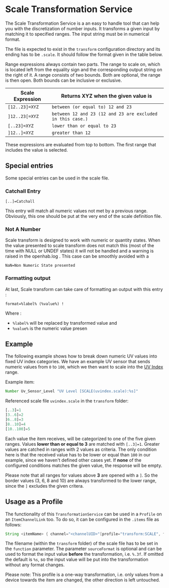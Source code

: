 # Scale Transformation Service

The Scale Transformation Service is a an easy to handle tool that can help you with the discretization of number inputs.
It transforms a given input by matching it to specified ranges.
The input string must be in numerical format.

The file is expected to exist in the `transform` configuration directory and its ending has to be `.scale`.
It should follow the format given in the table below.

Range expressions always contain two parts.
The range to scale on, which is located left from the equality sign and the corresponding output string on the right of it.
A range consists of two bounds. Both are optional, the range is then open. Both bounds can be inclusive or exclusive.

| Scale Expression | Returns XYZ when the given value is                        |
|------------------|------------------------------------------------------------|
| `[12..23]=XYZ`   | `between (or equal to) 12 and 23`                          |
| `]12..23[=XYZ`   | `between 12 and 23 (12 and 23 are excluded in this case.)` |
| `[..23]=XYZ`     | `lower than or equal to 23`                                |
| `]12..]=XYZ`     | `greater than 12`                                          |

These expressions are evaluated from top to bottom.
The first range that includes the value is selected.

## Special entries
Some special entries can be used in the scale file.

### Catchall Entry
`[..]=Catchall`

This entry will match all numeric values not met by a previous range. Obviously, this one should be put at the very end of the scale definition file.

### Not A Number
Scale transform is designed to work with numeric or quantity states. When the value presented to scale transform does not match this (most of the time with NULL or UNDEF states) it will not be handled and a warning is raised in the openhab.log . This case can be smoothly avoided with a 

`NaN=Non Numeric State presented`

### Formatting output
At last, Scale transform can take care of formatting an output with this entry :

`format=%label% (%value%) !`

Where : 
- `%label%` will be replaced by transformed value and 
- `%value%` is the numeric value presen
## Example

The following example shows how to break down numeric UV values into fixed UV index categories.
We have an example UV sensor that sends numeric values from `0` to `100`, which we then want to scale into the [UV Index](https://en.wikipedia.org/wiki/Ultraviolet_index) range.

Example item:

```java
Number Uv_Sensor_Level "UV Level [SCALE(uvindex.scale):%s]"
```

Referenced scale file `uvindex.scale` in the `transform` folder:

```python
[..3]=1
]3..6]=2
]6..8]=3
]8..10]=4
[10..100]=5
```

Each value the item receives, will be categorized to one of the five given ranges.
Values **lower than or equal to 3** are matched with `[..3]=1`.
Greater values are catched in ranges with 2 values as criteria.
The only condition here is that the received value has to be lower or equal than `100` in our example, since we haven't defined other cases yet.
If **none** of the configured conditions matches the given value, the response will be empty.

Please note that all ranges for values above **3** are opened with a `]`.
So the border values (3, 6, 8 and 10) are always transformed to the lower range, since the `]` excludes the given critera.

## Usage as a Profile

The functionality of this `TransformationService` can be used in a `Profile` on an `ItemChannelLink` too.
To do so, it can be configured in the `.items` file as follows:

```java
String <itemName> { channel="<channelUID>"[profile="transform:SCALE", function="<filename>", sourceFormat="<valueFormat>"]}
```

The filename (within the `transform` folder) of the scale file has to be set in the `function` parameter.
The parameter `sourceFormat` is optional and can be used to format the input value **before** the transformation, i.e. `%.3f`.
If omitted the default is `%s`, so the input value will be put into the transformation without any format changes.

Please note: This profile is a one-way transformation, i.e. only values from a device towards the item are changed, the other direction is left untouched.
